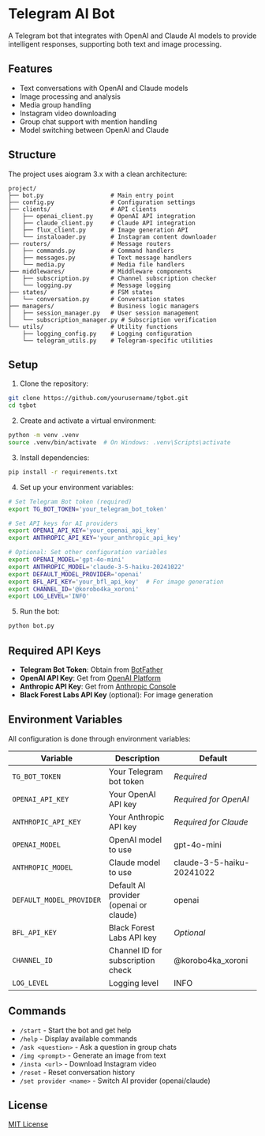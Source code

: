 # Telegram AI Bot

A Telegram bot that integrates with OpenAI and Claude AI models to provide intelligent responses, supporting both text and image processing.

## Features

- Text conversations with OpenAI and Claude models
- Image processing and analysis
- Media group handling
- Instagram video downloading
- Group chat support with mention handling
- Model switching between OpenAI and Claude

## Structure

The project uses aiogram 3.x with a clean architecture:

```
project/
├── bot.py                   # Main entry point
├── config.py                # Configuration settings
├── clients/                 # API clients
│   ├── openai_client.py     # OpenAI API integration
│   ├── claude_client.py     # Claude API integration
│   ├── flux_client.py       # Image generation API
│   └── instaloader.py       # Instagram content downloader
├── routers/                 # Message routers
│   ├── commands.py          # Command handlers
│   ├── messages.py          # Text message handlers
│   └── media.py             # Media file handlers
├── middlewares/             # Middleware components
│   ├── subscription.py      # Channel subscription checker
│   └── logging.py           # Message logging
├── states/                  # FSM states
│   └── conversation.py      # Conversation states
├── managers/                # Business logic managers
│   ├── session_manager.py   # User session management
│   └── subscription_manager.py # Subscription verification
└── utils/                   # Utility functions
    ├── logging_config.py    # Logging configuration
    └── telegram_utils.py    # Telegram-specific utilities
```

## Setup

1. Clone the repository:
```bash
git clone https://github.com/yourusername/tgbot.git
cd tgbot
```

2. Create and activate a virtual environment:
```bash
python -m venv .venv
source .venv/bin/activate  # On Windows: .venv\Scripts\activate
```

3. Install dependencies:
```bash
pip install -r requirements.txt
```

4. Set up your environment variables:
```bash
# Set Telegram Bot token (required)
export TG_BOT_TOKEN='your_telegram_bot_token'

# Set API keys for AI providers
export OPENAI_API_KEY='your_openai_api_key'
export ANTHROPIC_API_KEY='your_anthropic_api_key'

# Optional: Set other configuration variables
export OPENAI_MODEL='gpt-4o-mini'
export ANTHROPIC_MODEL='claude-3-5-haiku-20241022'
export DEFAULT_MODEL_PROVIDER='openai'
export BFL_API_KEY='your_bfl_api_key'  # For image generation
export CHANNEL_ID='@korobo4ka_xoroni'
export LOG_LEVEL='INFO'
```

5. Run the bot:
```bash
python bot.py
```

## Required API Keys

- **Telegram Bot Token**: Obtain from [BotFather](https://t.me/botfather)
- **OpenAI API Key**: Get from [OpenAI Platform](https://platform.openai.com/account/api-keys)
- **Anthropic API Key**: Get from [Anthropic Console](https://console.anthropic.com/)
- **Black Forest Labs API Key** (optional): For image generation

## Environment Variables

All configuration is done through environment variables:

| Variable | Description | Default |
|----------|-------------|---------|
| `TG_BOT_TOKEN` | Your Telegram bot token | *Required* |
| `OPENAI_API_KEY` | Your OpenAI API key | *Required for OpenAI* |
| `ANTHROPIC_API_KEY` | Your Anthropic API key | *Required for Claude* |
| `OPENAI_MODEL` | OpenAI model to use | gpt-4o-mini |
| `ANTHROPIC_MODEL` | Claude model to use | claude-3-5-haiku-20241022 |
| `DEFAULT_MODEL_PROVIDER` | Default AI provider (openai or claude) | openai |
| `BFL_API_KEY` | Black Forest Labs API key | *Optional* |
| `CHANNEL_ID` | Channel ID for subscription check | @korobo4ka_xoroni |
| `LOG_LEVEL` | Logging level | INFO |

## Commands

- `/start` - Start the bot and get help
- `/help` - Display available commands
- `/ask <question>` - Ask a question in group chats
- `/img <prompt>` - Generate an image from text
- `/insta <url>` - Download Instagram video
- `/reset` - Reset conversation history
- `/set provider <name>` - Switch AI provider (openai/claude)

## License

[MIT License](LICENSE)
